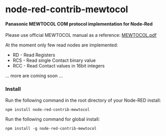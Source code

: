 # node-red-contrib-mewtocol
#### Panasonic MEWTOCOL COM protocol implementation for Node-Red

Please use official MEWTOCOL manual as a reference: [MEWTOCOL.pdf](https://mediap.industry.panasonic.eu/assets/custom-upload/Factory%20&%20Automation/PLC/Manuals/mn_all_plcs_mewtocol_user_pidsx_en.pdf)

At the moment only few read nodes are implemented:
- RD - Read Registers
- RCS - Read single Contact binary value
- RCC - Read Contact values in 16bit integers

... more are coming soon ...

### Install

Run the following command in the root directory of your Node-RED install:

    npm install node-red-contrib-mewtocol

Run the following command for global install:

    npm install -g node-red-contrib-mewtocol